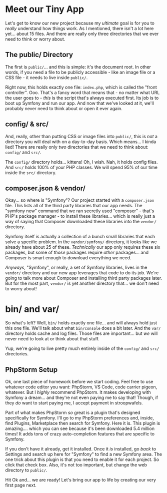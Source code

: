 # Meet our Tiny App

Let's get to know our new project because my *ultimate* goal is for you to *really*
understand how things work. As I mentioned, there isn't a lot here yet... about
15 files. And there are really only three directories that we ever need to think
or worry about.

## The public/ Directory

The first is `public/`... and this is simple: it's the document root. In other
words, if you need a file to be publicly accessible - like an image file or a CSS
file - it needs to live inside `public/`.

Right now, this holds exactly one file: `index.php`, which is called the "front
controller". Ooo. That's a fancy word that means that - no matter what URL the
user goes to - *this* is the script that's always executed first. Its job is to
boot up Symfony and run our app. And now that we've looked at it, we'll probably
never need to think about or open it ever again.

## config/ & src/

And, really, other than putting CSS or image files into `public/`, this is *not*
a directory you will deal with on a day-to-day basis. Which means... I kinda lied!
There are really only *two* directories that we need to think about: `config/`
and `src/`.

The `config/` directory holds... kittens! Oh, I wish. Nah, it holds config files.
And `src/` holds 100% of your PHP classes. We will spend 95% of our time inside the
`src/` directory.

## composer.json & vendor/

Okay... so where is "Symfony"? Our project started with a `composer.json` file. This
lists all of the third party libraries that our app needs. The "symfony new" command
that we ran secretly used "composer" - that's PHP's package manager - to install
these libraries... which is really just a way of saying that Composer downloaded
these libraries into the `vendor/` directory.

Symfony itself is actually a collection of a bunch small libraries that each
solve a specific problem. In the `vendor/symfony/` directory, it looks like we
already have about 25 of these. *Technically* our app only requires these
six packages, but some of *those* packages require *other* packages... and Composer
is smart enough to download everything we need.

*Anyways*, "Symfony", or really, a set of Symfony libraries, lives in the `vendor/`
directory and our new app leverages that code to do its job. We're going to talk
more about Composer and installing third party packages later. But for the most
part, `vendor/` is yet another directory that... we don't need to worry about!

# bin/ and var/

So what's left? Well, `bin/` holds exactly one file... and will always hold just
this one file. We'll talk about what `bin/console` does a bit later. And the `var/`
directory holds cache and log files. Those files are important... but *we* will
never need to look at or think about that stuff.

Yup, we're going to live pretty much entirely inside of the `config/` and `src/`
directories.

## PhpStorm Setup

Ok, one last piece of homework before we start coding. Feel free to use whatever
code editor you want: PhpStorm, VS Code, code carrier pigeon, whatever. But I *highly*
recommend PhpStorm. It makes developing with Symfony a dream... and they're not even
paying me to say that! Though, if they *do* want to start paying me, I accept
payment in stroopwafels.

Part of what makes PhpStorm *so* great is a plugin that's designed specifically for
Symfony. I'll go to my PhpStorm preferences and, inside, find Plugins, Marketplace
then search for Symfony. Here it is. This plugin is amazing.... which you can see
because it's been downloaded 5.4 million times! It adds tons of crazy
auto-completion features that are specific to Symfony.

If you don't have it already, get it installed. Once it *is* installed, go *back*
to Settings and search up here for "Symfony" to find a new Symfony area. The one
trick about this plugin is that you need to enable it for each project. So click
that check box. Also, it's not too important, but change the web directory to `public/`.

Hit Ok and... we are ready! Let's bring our app to life by creating our very
first page next.
